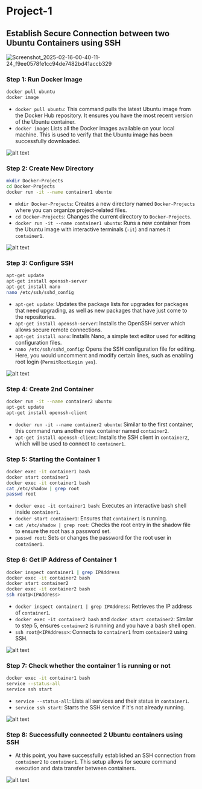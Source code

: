 # Project-1

## Establish Secure Connection between two  Ubuntu Containers using SSH

![Screenshot_2025-02-16-00-40-11-24_f9ee0578fe1cc94de7482bd41accb329](https://github.com/user-attachments/assets/552e8066-6b35-4954-8420-d64f9711a98c)

### Step 1: Run Docker Image
```bash
docker pull ubuntu
docker image
```
- `docker pull ubuntu`: This command pulls the latest Ubuntu image from the Docker Hub repository. It ensures you have the most recent version of the Ubuntu container.
- `docker image`: Lists all the Docker images available on your local machine. This is used to verify that the Ubuntu image has been successfully downloaded.

![alt text](<Screenshot 2025-02-16 at 1.22.55 AM.png>)

### Step 2: Create New Directory
```bash
mkdir Docker-Projects
cd Docker-Projects
docker run -it --name container1 ubuntu
```
- `mkdir Docker-Projects`: Creates a new directory named `Docker-Projects` where you can organize project-related files.
- `cd Docker-Projects`: Changes the current directory to `Docker-Projects`.
- `docker run -it --name container1 ubuntu`: Runs a new container from the Ubuntu image with interactive terminals (`-it`) and names it `container1`.

![alt text](<Screenshot 2025-02-16 at 1.36.05 AM.png>)

### Step 3: Configure SSH
```bash
apt-get update
apt-get install openssh-server
apt-get install nano
nano /etc/ssh/sshd_config
```
- `apt-get update`: Updates the package lists for upgrades for packages that need upgrading, as well as new packages that have just come to the repositories.
- `apt-get install openssh-server`: Installs the OpenSSH server which allows secure remote connections.
- `apt-get install nano`: Installs Nano, a simple text editor used for editing configuration files.
- `nano /etc/ssh/sshd_config`: Opens the SSH configuration file for editing. Here, you would uncomment and modify certain lines, such as enabling root login (`PermitRootLogin yes`).

![alt text](<Screenshot 2025-02-16 at 1.42.16 AM.png>)

### Step 4: Create 2nd Container
```bash
docker run -it --name container2 ubuntu
apt-get update
apt-get install openssh-client
```
- `docker run -it --name container2 ubuntu`: Similar to the first container, this command runs another new container named `container2`.
- `apt-get install openssh-client`: Installs the SSH client in `container2`, which will be used to connect to `container1`.

### Step 5: Starting the Container 1
```bash
docker exec -it container1 bash
docker start container1
docker exec -it container1 bash
cat /etc/shadow | grep root
passwd root
```
- `docker exec -it container1 bash`: Executes an interactive bash shell inside `container1`.
- `docker start container1`: Ensures that `container1` is running.
- `cat /etc/shadow | grep root`: Checks the root entry in the shadow file to ensure the root has a password set.
- `passwd root`: Sets or changes the password for the root user in `container1`.

### Step 6: Get IP Address of Container 1
```bash
docker inspect container1 | grep IPAddress
docker exec -it container2 bash
docker start container2
docker exec -it container2 bash
ssh root@<IPAddress>
```
- `docker inspect container1 | grep IPAddress`: Retrieves the IP address of `container1`.
- `docker exec -it container2 bash` and `docker start container2`: Similar to step 5, ensures `container2` is running and you have a bash shell open.
- `ssh root@<IPAddress>`: Connects to `container1` from `container2` using SSH.

![alt text](<Screenshot 2025-02-16 at 1.54.03 AM.png>)

### Step 7: Check whether the container 1 is running or not
```bash
docker exec -it container1 bash
service --status-all
service ssh start
```
- `service --status-all`: Lists all services and their status in `container1`.
- `service ssh start`: Starts the SSH service if it's not already running.

![alt text](<Screenshot 2025-02-16 at 1.55.59 AM.png>)

### Step 8: Successfully connected 2 Ubuntu containers using SSH
- At this point, you have successfully established an SSH connection from `container2` to `container1`. This setup allows for secure command execution and data transfer between containers.

![alt text](<Screenshot 2025-02-16 at 1.57.08 AM.png>)


